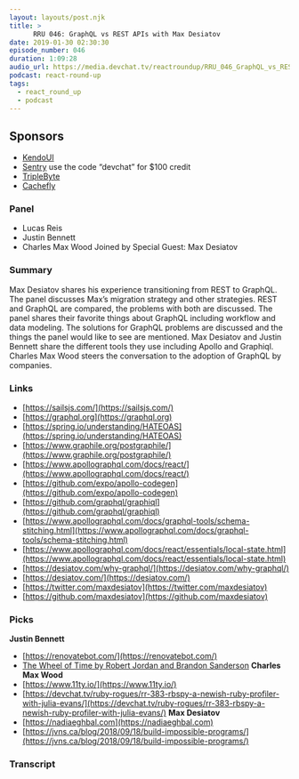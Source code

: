 ```yaml
---
layout: layouts/post.njk
title: >
      RRU 046: GraphQL vs REST APIs with Max Desiatov
date: 2019-01-30 02:30:30
episode_number: 046
duration: 1:09:28
audio_url: https://media.devchat.tv/reactroundup/RRU_046_GraphQL_vs_REST_APIs_with_Max_Desiatov.mp3
podcast: react-round-up
tags: 
  - react_round_up
  - podcast
---
```


## **Sponsors**

- [KendoUI](https://www.telerik.com/kendo-ui?utm_medium=social-paid&utm_source=devchattv&utm_campaign=kendo-ui-awareness-jsjabber)
- [Sentry](https://sentry.io/) use the code “devchat” for $100 credit
- [TripleByte](https://triplebyte.com/react)
- [Cachefly](https://www.cachefly.com/)

### **Panel**

- Lucas Reis
- Justin Bennett
- Charles Max Wood
Joined by Special Guest: Max Desiatov
### **Summary**
Max Desiatov shares his experience transitioning from REST to GraphQL. The panel discusses Max’s migration strategy and other strategies. REST and GraphQL are compared, the problems with both are discussed. The panel shares their favorite things about GraphQL including workflow and data modeling. The solutions for GraphQL problems are discussed and the things the panel would like to see are mentioned. Max Desiatov and Justin Bennett share the different tools they use including Apollo and Graphiql. Charles Max Wood steers the conversation to the adoption of GraphQL by companies. 
### **Links**

- [https://sailsjs.com/](https://sailsjs.com/)
- [https://graphql.org](https://graphql.org)
- [https://spring.io/understanding/HATEOAS](https://spring.io/understanding/HATEOAS)
- [https://www.graphile.org/postgraphile/](https://www.graphile.org/postgraphile/)
- [https://www.apollographql.com/docs/react/](https://www.apollographql.com/docs/react/)
- [https://github.com/expo/apollo-codegen](https://github.com/expo/apollo-codegen)
- [https://github.com/graphql/graphiql](https://github.com/graphql/graphiql)
- [https://www.apollographql.com/docs/graphql-tools/schema-stitching.html](https://www.apollographql.com/docs/graphql-tools/schema-stitching.html)
- [https://www.apollographql.com/docs/react/essentials/local-state.html](https://www.apollographql.com/docs/react/essentials/local-state.html)
- [https://desiatov.com/why-graphql/](https://desiatov.com/why-graphql/)
- [https://desiatov.com/](https://desiatov.com/)
- [https://twitter.com/maxdesiatov](https://twitter.com/maxdesiatov)
- [https://github.com/maxdesiatov](https://github.com/maxdesiatov)

### **Picks**
 **Justin Bennett**
- [https://renovatebot.com/](https://renovatebot.com/)
- [The Wheel of Time by Robert Jordan and Brandon Sanderson](https://www.amazon.com/Complete-Wheel-Time-Robert-Jordan-ebook/dp/B00M64A8UA/ref=sr_1_4?ie=UTF8&qid=1548462018&sr=8-1&linkCode=ll1&tag=devchattv-20&linkId=f06bfe7482dca8bb751ed6d7cc86e2ab&language=en_US)
**Charles Max Wood**
- [https://www.11ty.io/](https://www.11ty.io/)
- [https://devchat.tv/ruby-rogues/rr-383-rbspy-a-newish-ruby-profiler-with-julia-evans/](https://devchat.tv/ruby-rogues/rr-383-rbspy-a-newish-ruby-profiler-with-julia-evans/)
**Max Desiatov**
- [https://nadiaeghbal.com](https://nadiaeghbal.com)
- [https://jvns.ca/blog/2018/09/18/build-impossible-programs/](https://jvns.ca/blog/2018/09/18/build-impossible-programs/)


### Transcript


